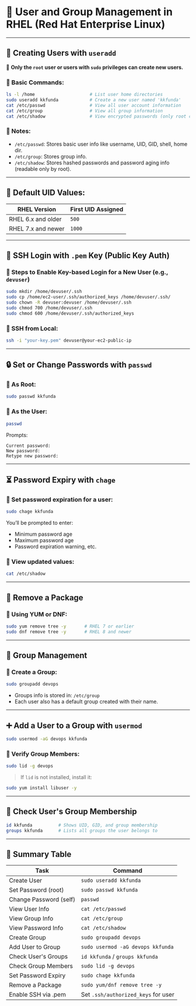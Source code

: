 # 👤 User and Group Management in RHEL (Red Hat Enterprise Linux)

---

## 💾 Creating Users with `useradd`

🔐 **Only the `root` user or users with `sudo` privileges can create new users.**

### 🔹 Basic Commands:

```bash
ls -l /home                     # List user home directories
sudo useradd kkfunda            # Create a new user named 'kkfunda'
cat /etc/passwd                 # View all user account information
cat /etc/group                  # View all group information
cat /etc/shadow                 # View encrypted passwords (only root can view)
```

### 🧠 Notes:
- `/etc/passwd`: Stores basic user info like username, UID, GID, shell, home dir.
- `/etc/group`: Stores group info.
- `/etc/shadow`: Stores hashed passwords and password aging info (readable only by root).

---

## 👤 Default UID Values:

| RHEL Version | First UID Assigned |
|--------------|--------------------|
| RHEL 6.x and older | `500` |
| RHEL 7.x and newer | `1000` |

---

## 🔑 SSH Login with `.pem` Key (Public Key Auth)

### 🔹 Steps to Enable Key-based Login for a New User (e.g., `devuser`)

```bash
sudo mkdir /home/devuser/.ssh
sudo cp /home/ec2-user/.ssh/authorized_keys /home/devuser/.ssh/
sudo chown -R devuser:devuser /home/devuser/.ssh
sudo chmod 700 /home/devuser/.ssh
sudo chmod 600 /home/devuser/.ssh/authorized_keys
```

### 🔹 SSH from Local:
```bash
ssh -i "your-key.pem" devuser@your-ec2-public-ip
```

---

## 🔒 Set or Change Passwords with `passwd`

### 🔹 As Root:
```bash
sudo passwd kkfunda
```

### 🔹 As the User:
```bash
passwd
```

Prompts:
```
Current password:
New password:
Retype new password:
```

---

## ⏳ Password Expiry with `chage`

### 🔹 Set password expiration for a user:
```bash
sudo chage kkfunda
```

You’ll be prompted to enter:
- Minimum password age
- Maximum password age
- Password expiration warning, etc.

### 🔹 View updated values:
```bash
cat /etc/shadow
```

---

## 🥱 Remove a Package

### 🔹 Using YUM or DNF:
```bash
sudo yum remove tree -y       # RHEL 7 or earlier
sudo dnf remove tree -y       # RHEL 8 and newer
```

---

## 👥 Group Management

### 🔹 Create a Group:
```bash
sudo groupadd devops
```

- Groups info is stored in: `/etc/group`
- Each user also has a default group created with their name.

---

## ➕ Add a User to a Group with `usermod`

```bash
sudo usermod -aG devops kkfunda
```

### 🔹 Verify Group Members:
```bash
sudo lid -g devops
```
> If `lid` is not installed, install it:
```bash
sudo yum install libuser -y
```

---

## 💼 Check User's Group Membership

```bash
id kkfunda          # Shows UID, GID, and group membership
groups kkfunda      # Lists all groups the user belongs to
```

---

## 📌 Summary Table

| Task                         | Command                                      |
|------------------------------|----------------------------------------------|
| Create User                  | `sudo useradd kkfunda`                       |
| Set Password (root)          | `sudo passwd kkfunda`                        |
| Change Password (self)       | `passwd`                                     |
| View User Info               | `cat /etc/passwd`                            |
| View Group Info              | `cat /etc/group`                             |
| View Password Info           | `cat /etc/shadow`                            |
| Create Group                 | `sudo groupadd devops`                       |
| Add User to Group            | `sudo usermod -aG devops kkfunda`           |
| Check User's Groups          | `id kkfunda` / `groups kkfunda`             |
| Check Group Members          | `sudo lid -g devops`                         |
| Set Password Expiry          | `sudo chage kkfunda`                         |
| Remove a Package             | `sudo yum/dnf remove tree -y`               |
| Enable SSH via .pem          | Set `.ssh/authorized_keys` for user         |


